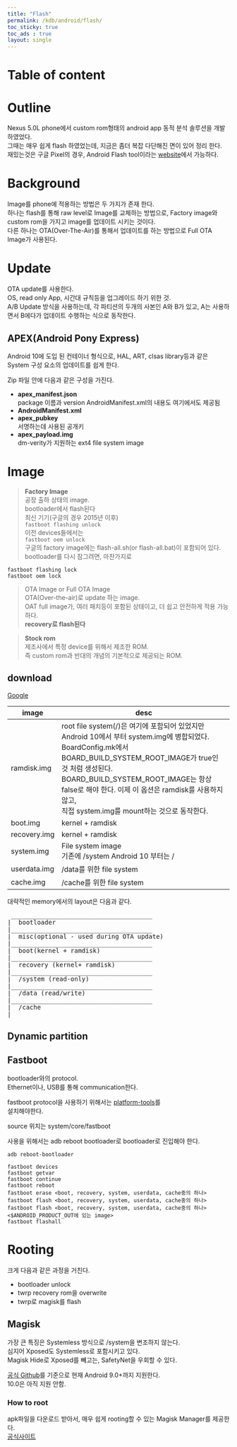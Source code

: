 ```yaml
---
title: "Flash"
permalink: /kdb/android/flash/
toc_sticky: true
toc_ads : true
layout: single
---
```


# Table of content

# Outline
Nexus 5.0L phone에서 custom rom형태의 android app 동적 분석 솔루션을 개발 하였었다.   
그때는 매우 쉽게 flash 하였었는데, 지금은 좀더 복잡 다단해진 면이 있어 정리 한다.   
재밌는것은 구글 Pixel의 경우, Android Flash tool이라는 [website](https://flash.android.com)에서 가능하다.   


# Background
Image를 phone에 적용하는 방법은 두 가지가 존재 한다.   
하나는 flash를 통해 raw level로 Image를 교체하는 방법으로, Factory image와 custom rom을 가지고 image를 업데이트 시키는 것이다.   
다른 하나는 OTA(Over-The-Air)를 통해서 업데이트를 하는 방법으로 Full OTA Image가 사용된다.   

# Update
OTA update를 사용한다.  
OS, read only App, 시간대 규칙등을 업그레이드 하기 위한 것.   
A/B Update 방식을 사용하는데, 각 파티션의 두개의 사본인 A와 B가 있고, A는 사용하면서 B에다가 업데이트 수행하는 식으로 동작한다.   

## APEX(Android Pony Express)  
Android 10에 도입 된 컨테이너 형식으로, HAL, ART, clsas library등과 같은 System 구성 요소의 업데이트를 쉽게 한다.   

Zip 파일 안에 다음과 같은 구성을 가진다.      
* **apex_manifest.json**    
package 이름과 version AndroidManifest.xml의 내용도 여기에서도 제공됨    
* **AndroidManifest.xml**   
* **apex_pubkey**   
서명하는데 사용된 공개키       
* **apex_payload.img**   
dm-verity가 지원하는 ext4 file system image   

# Image

> **Factory Image**</span>  
공장 출하 상태의 image.  
bootloader에서 flash된다    
최신 기기(구글의 경우 2015년 이후)    
```fastboot flashing unlock```   
이전 devices들에서는     
```fastboot oem unlock```   
구글의 factory image에는 flash-all.sh(or flash-all.bat)이 포함되어 있다.   
bootloader를 다시 잠그려면, 마찬가지로   
```
fastboot flashing lock
fastboot oem lock
```    

> OTA Image or Full OTA Image   
OTA(Over-the-air)로 update 하는 image.     
OAT full image가, 여러 패치등이 포함된 상태이고, 더 쉽고 안전하게 적용 가능하다.      
**recovery로 flash된다**     

> **Stock rom**  
제조사에서 특정 device를 위해서 제조한 ROM.  
즉 custom rom과 반대의 개념의 기본적으로 제공되는 ROM.        

## download
[Google](https://developers.google.com/android/images)   

|image|desc|
|---|---|
|ramdisk.img|root file system(/)은 여기에 포함되어 있었지만<br/>Android 10에서 부터 system.img에 병합되었다.<br/>BoardConfig.mk에서 BOARD_BUILD_SYSTEM_ROOT_IMAGE가 true인 것 처럼 생성된다.<br/>BOARD_BUILD_SYSTEM_ROOT_IMAGE는 항상 false로 해야 한다. 이제 이 옵션은 ramdisk를 사용하지 않고,<br/>직접 system.img를 mount하는 것으로 동작한다.<br/>|
|boot.img|kernel + ramdisk|
|recovery.img|kernel + ramdisk|
|system.img|File system image<br/>기존에 /system Android 10 부터는  /|
|userdata.img|/data를 위한 file system|
|cache.img|/cache를 위한 file system|

대략적인 memory에서의 layout은 다음과 같다.  
<pre>
 ______________________________________
|  bootloader
|______________________________________
|  misc(optional - used during OTA update)
|______________________________________
|  boot(kernel + ramdisk)
|______________________________________
|  recovery (kernel+ ramdisk)
|______________________________________
|  /system (read-only)
|______________________________________
|  /data (read/write)
|______________________________________
|  /cache
|______________________________________
</pre>


## Dynamic partition


## Fastboot
bootloader와의 protocol.  
Ethernet이나, USB를 통해 communication한다.     

fastboot protocol을 사용하기 위해서는 [platform-tools](https://developer.android.com/studio/releases/platform-tools.html?hl=ko)를  
설치해야한다.   

source 위치는 system/core/fastboot   

사용을 위해서는 adb reboot bootloader로 bootloader로 진입해야 한다.   

```
adb reboot-bootloader

fastboot devices
fastboot getvar
fastboot continue
fastboot reboot
fastboot erase <boot, recovery, system, userdata, cache중의 하나>
fastboot flash <boot, recovery, system, userdata, cache중의 하나> 
fastboot flash <boot, recovery, system, userdata, cache중의 하나> <$ANDROID_PRODUCT_OUT에 있는 image>
fastboot flashall
```

# Rooting
크게 다음과 같은 과정을 거친다.  
* bootloader unlock
* twrp recovery rom을 overwrite  
* twrp로 magisk를 flash


## Magisk

가장 큰 특징은  Systemless 방식으로 /system을 변조하지 않는다.   
심지어 Xposed도 Systemless로 포함시키고 있다.   
Magisk Hide로 Xposed를 빼고는, SafetyNet을 우회할 수 있다.   

[공식 Github](https://github.com/topjohnwu/Magisk)를 기준으로 현재 Android 9.0+까지 지원한다.   
10.0은 아직 지원 안함.  

### How to root

apk파일을 다운로드 받아서, 매우 쉽게 rooting할 수 있는 Magisk Manager를 제공한다.  
[공식사이트](https://magiskroot.net)   

